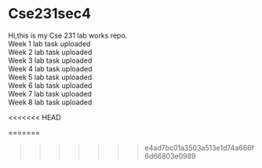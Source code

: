 # Cse231sec4

 Hi,this is my Cse 231 lab works repo.</br>
 Week 1 lab task uploaded</br>
 Week 2 lab task uploaded</br>
 Week 3 lab task uploaded</br>
 Week 4 lab task uploaded</br>
 Week 5 lab task uploaded</br>
 Week 6 lab task uploaded</br>
 Week 7 lab task uploaded</br>
 Week 8 lab task uploaded</br>

<<<<<<< HEAD

=======
>>>>>>> e4ad7bc01a3503a513e1d74a666f6d66803e0989

